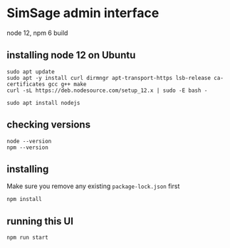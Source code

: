 # SimSage admin interface

node 12, npm 6 build

## installing node 12 on Ubuntu

```
sudo apt update
sudo apt -y install curl dirmngr apt-transport-https lsb-release ca-certificates gcc g++ make
curl -sL https://deb.nodesource.com/setup_12.x | sudo -E bash -

sudo apt install nodejs
```

## checking versions

```
node --version
npm --version
```

## installing
Make sure you remove any existing `package-lock.json` first
```
npm install
```

## running this UI

```
npm run start
```
